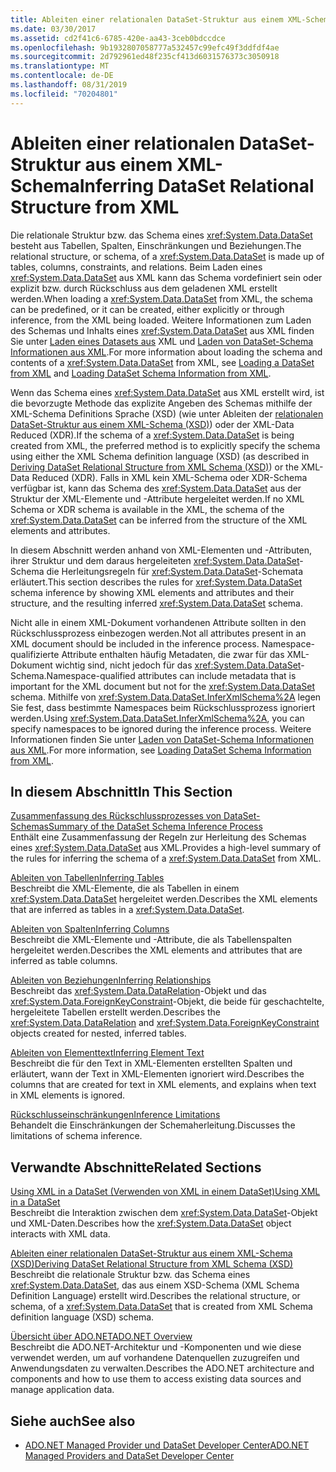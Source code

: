 ```yaml
---
title: Ableiten einer relationalen DataSet-Struktur aus einem XML-Schema
ms.date: 03/30/2017
ms.assetid: cd2f41c6-6785-420e-aa43-3ceb0bdccdce
ms.openlocfilehash: 9b1932807058777a532457c99efc49f3ddfdf4ae
ms.sourcegitcommit: 2d792961ed48f235cf413d6031576373c3050918
ms.translationtype: MT
ms.contentlocale: de-DE
ms.lasthandoff: 08/31/2019
ms.locfileid: "70204801"
---
```

# <a name="inferring-dataset-relational-structure-from-xml"></a><span data-ttu-id="d8ae5-102">Ableiten einer relationalen DataSet-Struktur aus einem XML-Schema</span><span class="sxs-lookup"><span data-stu-id="d8ae5-102">Inferring DataSet Relational Structure from XML</span></span>
<span data-ttu-id="d8ae5-103">Die relationale Struktur bzw. das Schema eines <xref:System.Data.DataSet> besteht aus Tabellen, Spalten, Einschränkungen und Beziehungen.</span><span class="sxs-lookup"><span data-stu-id="d8ae5-103">The relational structure, or schema, of a <xref:System.Data.DataSet> is made up of tables, columns, constraints, and relations.</span></span> <span data-ttu-id="d8ae5-104">Beim Laden eines <xref:System.Data.DataSet> aus XML kann das Schema vordefiniert sein oder explizit bzw. durch Rückschluss aus dem geladenen XML erstellt werden.</span><span class="sxs-lookup"><span data-stu-id="d8ae5-104">When loading a <xref:System.Data.DataSet> from XML, the schema can be predefined, or it can be created, either explicitly or through inference, from the XML being loaded.</span></span> <span data-ttu-id="d8ae5-105">Weitere Informationen zum Laden des Schemas und Inhalts eines <xref:System.Data.DataSet> aus XML finden Sie unter [Laden eines Datasets aus](loading-a-dataset-from-xml.md) XML und [Laden von DataSet-Schema Informationen aus XML](loading-dataset-schema-information-from-xml.md).</span><span class="sxs-lookup"><span data-stu-id="d8ae5-105">For more information about loading the schema and contents of a <xref:System.Data.DataSet> from XML, see [Loading a DataSet from XML](loading-a-dataset-from-xml.md) and [Loading DataSet Schema Information from XML](loading-dataset-schema-information-from-xml.md).</span></span>  
  
 <span data-ttu-id="d8ae5-106">Wenn das Schema eines <xref:System.Data.DataSet> aus XML erstellt wird, ist die bevorzugte Methode das explizite Angeben des Schemas mithilfe der XML-Schema Definitions Sprache (XSD) (wie unter Ableiten der [relationalen DataSet-Struktur aus einem XML-Schema (XSD)](deriving-dataset-relational-structure-from-xml-schema-xsd.md)) oder der XML-Data Reduced (XDR).</span><span class="sxs-lookup"><span data-stu-id="d8ae5-106">If the schema of a <xref:System.Data.DataSet> is being created from XML, the preferred method is to explicitly specify the schema using either the XML Schema definition language (XSD) (as described in [Deriving DataSet Relational Structure from XML Schema (XSD)](deriving-dataset-relational-structure-from-xml-schema-xsd.md)) or the XML-Data Reduced (XDR).</span></span> <span data-ttu-id="d8ae5-107">Falls in XML kein XML-Schema oder XDR-Schema verfügbar ist, kann das Schema des <xref:System.Data.DataSet> aus der Struktur der XML-Elemente und -Attribute hergeleitet werden.</span><span class="sxs-lookup"><span data-stu-id="d8ae5-107">If no XML Schema or XDR schema is available in the XML, the schema of the <xref:System.Data.DataSet> can be inferred from the structure of the XML elements and attributes.</span></span>  
  
 <span data-ttu-id="d8ae5-108">In diesem Abschnitt werden anhand von XML-Elementen und -Attributen, ihrer Struktur und dem daraus hergeleiteten <xref:System.Data.DataSet>-Schema die Herleitungsregeln für <xref:System.Data.DataSet>-Schemata erläutert.</span><span class="sxs-lookup"><span data-stu-id="d8ae5-108">This section describes the rules for <xref:System.Data.DataSet> schema inference by showing XML elements and attributes and their structure, and the resulting inferred <xref:System.Data.DataSet> schema.</span></span>  
  
 <span data-ttu-id="d8ae5-109">Nicht alle in einem XML-Dokument vorhandenen Attribute sollten in den Rückschlussprozess einbezogen werden.</span><span class="sxs-lookup"><span data-stu-id="d8ae5-109">Not all attributes present in an XML document should be included in the inference process.</span></span> <span data-ttu-id="d8ae5-110">Namespace-qualifizierte Attribute enthalten häufig Metadaten, die zwar für das XML-Dokument wichtig sind, nicht jedoch für das <xref:System.Data.DataSet>-Schema.</span><span class="sxs-lookup"><span data-stu-id="d8ae5-110">Namespace-qualified attributes can include metadata that is important for the XML document but not for the <xref:System.Data.DataSet> schema.</span></span> <span data-ttu-id="d8ae5-111">Mithilfe von <xref:System.Data.DataSet.InferXmlSchema%2A> legen Sie fest, dass bestimmte Namespaces beim Rückschlussprozess ignoriert werden.</span><span class="sxs-lookup"><span data-stu-id="d8ae5-111">Using <xref:System.Data.DataSet.InferXmlSchema%2A>, you can specify namespaces to be ignored during the inference process.</span></span> <span data-ttu-id="d8ae5-112">Weitere Informationen finden Sie unter [Laden von DataSet-Schema Informationen aus XML](loading-dataset-schema-information-from-xml.md).</span><span class="sxs-lookup"><span data-stu-id="d8ae5-112">For more information, see [Loading DataSet Schema Information from XML](loading-dataset-schema-information-from-xml.md).</span></span>  
  
## <a name="in-this-section"></a><span data-ttu-id="d8ae5-113">In diesem Abschnitt</span><span class="sxs-lookup"><span data-stu-id="d8ae5-113">In This Section</span></span>  
 [<span data-ttu-id="d8ae5-114">Zusammenfassung des Rückschlussprozesses von DataSet-Schemas</span><span class="sxs-lookup"><span data-stu-id="d8ae5-114">Summary of the DataSet Schema Inference Process</span></span>](summary-of-the-dataset-schema-inference-process.md)  
 <span data-ttu-id="d8ae5-115">Enthält eine Zusammenfassung der Regeln zur Herleitung des Schemas eines <xref:System.Data.DataSet> aus XML.</span><span class="sxs-lookup"><span data-stu-id="d8ae5-115">Provides a high-level summary of the rules for inferring the schema of a <xref:System.Data.DataSet> from XML.</span></span>  
  
 [<span data-ttu-id="d8ae5-116">Ableiten von Tabellen</span><span class="sxs-lookup"><span data-stu-id="d8ae5-116">Inferring Tables</span></span>](inferring-tables.md)  
 <span data-ttu-id="d8ae5-117">Beschreibt die XML-Elemente, die als Tabellen in einem <xref:System.Data.DataSet> hergeleitet werden.</span><span class="sxs-lookup"><span data-stu-id="d8ae5-117">Describes the XML elements that are inferred as tables in a <xref:System.Data.DataSet>.</span></span>  
  
 [<span data-ttu-id="d8ae5-118">Ableiten von Spalten</span><span class="sxs-lookup"><span data-stu-id="d8ae5-118">Inferring Columns</span></span>](inferring-columns.md)  
 <span data-ttu-id="d8ae5-119">Beschreibt die XML-Elemente und -Attribute, die als Tabellenspalten hergeleitet werden.</span><span class="sxs-lookup"><span data-stu-id="d8ae5-119">Describes the XML elements and attributes that are inferred as table columns.</span></span>  
  
 [<span data-ttu-id="d8ae5-120">Ableiten von Beziehungen</span><span class="sxs-lookup"><span data-stu-id="d8ae5-120">Inferring Relationships</span></span>](inferring-relationships.md)  
 <span data-ttu-id="d8ae5-121">Beschreibt das <xref:System.Data.DataRelation>-Objekt und das <xref:System.Data.ForeignKeyConstraint>-Objekt, die beide für geschachtelte, hergeleitete Tabellen erstellt werden.</span><span class="sxs-lookup"><span data-stu-id="d8ae5-121">Describes the <xref:System.Data.DataRelation> and <xref:System.Data.ForeignKeyConstraint> objects created for nested, inferred tables.</span></span>  
  
 [<span data-ttu-id="d8ae5-122">Ableiten von Elementtext</span><span class="sxs-lookup"><span data-stu-id="d8ae5-122">Inferring Element Text</span></span>](inferring-element-text.md)  
 <span data-ttu-id="d8ae5-123">Beschreibt die für den Text in XML-Elementen erstellten Spalten und erläutert, wann der Text in XML-Elementen ignoriert wird.</span><span class="sxs-lookup"><span data-stu-id="d8ae5-123">Describes the columns that are created for text in XML elements, and explains when text in XML elements is ignored.</span></span>  
  
 [<span data-ttu-id="d8ae5-124">Rückschlusseinschränkungen</span><span class="sxs-lookup"><span data-stu-id="d8ae5-124">Inference Limitations</span></span>](inference-limitations.md)  
 <span data-ttu-id="d8ae5-125">Behandelt die Einschränkungen der Schemaherleitung.</span><span class="sxs-lookup"><span data-stu-id="d8ae5-125">Discusses the limitations of schema inference.</span></span>  
  
## <a name="related-sections"></a><span data-ttu-id="d8ae5-126">Verwandte Abschnitte</span><span class="sxs-lookup"><span data-stu-id="d8ae5-126">Related Sections</span></span>  
 [<span data-ttu-id="d8ae5-127">Using XML in a DataSet (Verwenden von XML in einem DataSet)</span><span class="sxs-lookup"><span data-stu-id="d8ae5-127">Using XML in a DataSet</span></span>](using-xml-in-a-dataset.md)  
 <span data-ttu-id="d8ae5-128">Beschreibt die Interaktion zwischen dem <xref:System.Data.DataSet>-Objekt und XML-Daten.</span><span class="sxs-lookup"><span data-stu-id="d8ae5-128">Describes how the <xref:System.Data.DataSet> object interacts with XML data.</span></span>  
  
 [<span data-ttu-id="d8ae5-129">Ableiten einer relationalen DataSet-Struktur aus einem XML-Schema (XSD)</span><span class="sxs-lookup"><span data-stu-id="d8ae5-129">Deriving DataSet Relational Structure from XML Schema (XSD)</span></span>](deriving-dataset-relational-structure-from-xml-schema-xsd.md)  
 <span data-ttu-id="d8ae5-130">Beschreibt die relationale Struktur bzw. das Schema eines <xref:System.Data.DataSet>, das aus einem XSD-Schema (XML Schema Definition Language) erstellt wird.</span><span class="sxs-lookup"><span data-stu-id="d8ae5-130">Describes the relational structure, or schema, of a <xref:System.Data.DataSet> that is created from XML Schema definition language (XSD) schema.</span></span>  
  
 [<span data-ttu-id="d8ae5-131">Übersicht über ADO.NET</span><span class="sxs-lookup"><span data-stu-id="d8ae5-131">ADO.NET Overview</span></span>](../ado-net-overview.md)  
 <span data-ttu-id="d8ae5-132">Beschreibt die ADO.NET-Architektur und -Komponenten und wie diese verwendet werden, um auf vorhandene Datenquellen zuzugreifen und Anwendungsdaten zu verwalten.</span><span class="sxs-lookup"><span data-stu-id="d8ae5-132">Describes the ADO.NET architecture and components and how to use them to access existing data sources and manage application data.</span></span>  
  
## <a name="see-also"></a><span data-ttu-id="d8ae5-133">Siehe auch</span><span class="sxs-lookup"><span data-stu-id="d8ae5-133">See also</span></span>

- [<span data-ttu-id="d8ae5-134">ADO.NET Managed Provider und DataSet Developer Center</span><span class="sxs-lookup"><span data-stu-id="d8ae5-134">ADO.NET Managed Providers and DataSet Developer Center</span></span>](https://go.microsoft.com/fwlink/?LinkId=217917)
